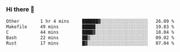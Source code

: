 ### Hi there 👋

<!--
**WShiBin/WShiBin** is a ✨ _special_ ✨ repository because its `README.md` (this file) appears on your GitHub profile.

Here are some ideas to get you started:

- 🔭 I’m currently working on ...
- 🌱 I’m currently learning ...
- 👯 I’m looking to collaborate on ...
- 🤔 I’m looking for help with ...
- 💬 Ask me about ...
- 📫 How to reach me: ...
- 😄 Pronouns: ...
- ⚡ Fun fact: ...
-->

<!--START_SECTION:waka-->

```txt
Other        1 hr 4 mins     ██████▓░░░░░░░░░░░░░░░░░░   26.09 %
Makefile     49 mins         █████░░░░░░░░░░░░░░░░░░░░   19.83 %
C            44 mins         ████▓░░░░░░░░░░░░░░░░░░░░   18.04 %
Bash         22 mins         ██▒░░░░░░░░░░░░░░░░░░░░░░   09.02 %
Rust         17 mins         █▓░░░░░░░░░░░░░░░░░░░░░░░   07.04 %
```

<!--END_SECTION:waka-->
